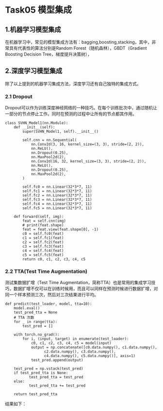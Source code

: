 # Task05 模型集成
## 1.机器学习模型集成
在机器学习中，常见的模型集成方法有：bagging,boosting,stacking，其中，非常具有代表性的算法分别是Random Forest（随机森林），GBDT（Gradient Boosting Decision Tree，梯度提升决策树），

## 2.深度学习模型集成
除了以上提到的机器学习集成方法，深度学习还有自己独特的集成方式。
### 2.1 Dropout
Dropout可以作为训练深度神经网络的一种技巧。在每个训练批次中，通过随机让一部分的节点停止工作。同时在预测的过程中让所有的节点都其作用。
```
class SVHN_Model1(nn.Module):
    def __init__(self):
        super(SVHN_Model1, self).__init__()
       
        self.cnn = nn.Sequential(
            nn.Conv2d(3, 16, kernel_size=(3, 3), stride=(2, 2)),
            nn.ReLU(),
            nn.Dropout(0.25),
            nn.MaxPool2d(2),
            nn.Conv2d(16, 32, kernel_size=(3, 3), stride=(2, 2)),
            nn.ReLU(), 
            nn.Dropout(0.25),
            nn.MaxPool2d(2),
        )
        
        self.fc0 = nn.Linear(32*3*7, 11)
        self.fc1 = nn.Linear(32*3*7, 11)
        self.fc2 = nn.Linear(32*3*7, 11)
        self.fc3 = nn.Linear(32*3*7, 11)
        self.fc4 = nn.Linear(32*3*7, 11)
        self.fc5 = nn.Linear(32*3*7, 11)
    
    def forward(self, img):        
        feat = self.cnn(img)
        # print(feat.shape)
        feat = feat.view(feat.shape[0], -1)
        c0 = self.fc0(feat)
        c1 = self.fc1(feat)
        c2 = self.fc2(feat)
        c3 = self.fc3(feat)
        c4 = self.fc4(feat)
        c5 = self.fc5(feat)
        return c0, c1, c2, c3, c4, c5
```

### 2.2 TTA(Test Time Augmentation)
测试集数据扩增（Test Time Augmentation，简称TTA）也是常用的集成学习技巧，数据扩增不仅可以在训练时候用，而且可以同样在预测时候进行数据扩增，对同一个样本预测三次，然后对三次结果进行平均。
```
def predict(test_loader, model, tta=10):
    model.eval()
    test_pred_tta = None
    # TTA 次数
    for _ in range(tta):
        test_pred = []
   
    with torch.no_grad():
        for i, (input, target) in enumerate(test_loader):
            c0, c1, c2, c3, c4, c5 = model(input)
            output = np.concatenate([c0.data.numpy(), c1.data.numpy(),
                  c2.data.numpy(), c3.data.numpy(),
                  c4.data.numpy(), c5.data.numpy()], axis=1)
            test_pred.append(output)
       
    test_pred = np.vstack(test_pred)
    if test_pred_tta is None:
           test_pred_tta = test_pred
    else:
           test_pred_tta += test_pred
   
    return test_pred_tta
```
结果如下：<br/>








